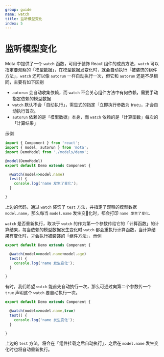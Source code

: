 ```yaml
---
group: guide
name: watch
title: 监听模型变化
index: 5
---
```


# 监听模型变化


Mota 中提供了一个 `watch` 函数，可用于装饰 React 组件的成员方法，`watch` 可以指定要观察的「模型数据」，在模型数据发变化时，就会自动执行「被装饰的组件方法」，`watch` 还可以像 `autorun` 一样自动执行一次，但它和 `autorun` 还是不尽相同，主要有如下区别

- `autorun` 会自动收集依赖，而 `watch` 不会关心组件方法中有何依赖，需要手动指定依赖的模型数据
- `watch` 默认不会「自动执行」，需显式的指定「立即执行参数为 true」，才会自动执行首次。
- `autorun` 依赖的是「模型数据」本身，而 `watch` 依赖的是「计算函数」每次的「计算结果」
 
示例

```js
import { Component } from 'react';
import { model, autorun } from 'mota';
import DemoModel from './models/demo';

@model(DemoModel)
export default Demo extends Component {

  @watch(model=>model.name)
  test() {
    console.log('name 发生了变化');
  }

}
```

上边的代码，通过 `watch` 装饰了 `test` 方法，并指定了观察的模型数据 `model.name`，那么每当 `model.name` 发生变化时，都会打印 `name 发生了变化`.

`watch` 是否重新执行，取决于 `watch` 的作为第一个参数传给它的「计算函数」的计算结果，每当依赖的模型数据发生变化时 `watch` 都会重执行计算函数，当计算结果有变化时，才会执行被装饰的「组件方法」，示例

```js
export default Demo extends Component {

  @watch(model=>model.name+model.age)
  test() {
    console.log('name 发生变化');
  }

}
```

有时，我们希望 `watch` 能首先自动执行一次，那么可通过向第二个参数传一个 `true` 声明这个 `watch` 要自动执行一次。

```js
export default Demo extends Component {

  @watch(model=>model.name,true)
  test() {
    console.log('name 发生变化');
  }

}
```

上边的 `test` 方法，将会在「组件挂载之后自动执行」，之后在 `model.name` 发生变化时也将自动重新执行。